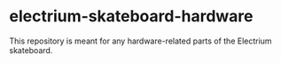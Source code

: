 # electrium-skateboard-hardware
This repository is meant for any hardware-related parts of the Electrium skateboard.
